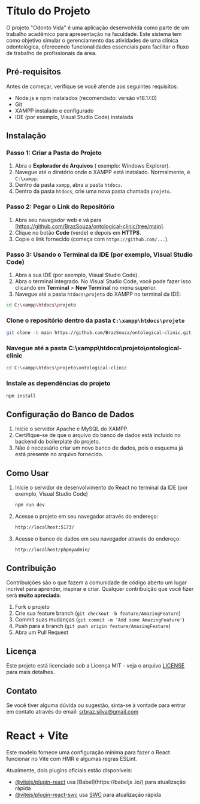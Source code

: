 # Título do Projeto

O projeto "Odonto Vida" é uma aplicação desenvolvida como parte de um trabalho acadêmico para apresentação na faculdade. Este sistema tem como objetivo simular o gerenciamento das atividades de uma clínica odontológica, oferecendo funcionalidades essenciais para facilitar o fluxo de trabalho de profissionais da área.

## Pré-requisitos

Antes de começar, verifique se você atende aos seguintes requisitos:

- Node.js e npm instalados (recomendado: versão v18.17.0)
- Git
- XAMPP instalado e configurado
- IDE (por exemplo, Visual Studio Code) instalada

## Instalação

### Passo 1: Criar a Pasta do Projeto

1. Abra o **Explorador de Arquivos** ( exemplo: Windows Explorer).
2. Navegue até o diretório onde o XAMPP está instalado. Normalmente, é `C:\xampp`.
3. Dentro da pasta `xampp`, abra a pasta `htdocs`.
4. Dentro da pasta `htdocs`, crie uma nova pasta chamada `projeto`.

### Passo 2: Pegar o Link do Repositório

1. Abra seu navegador web e vá para [https://github.com/BrazSouza/ontological-clinic/tree/main].
2. Clique no botão **Code** (verde) e depois em **HTTPS**.
3. Copie o link fornecido (começa com `https://github.com/...`).

### Passo 3: Usando o Terminal da IDE (por exemplo, Visual Studio Code)

1. Abra a sua IDE (por exemplo, Visual Studio Code).
2. Abra o terminal integrado. No Visual Studio Code, você pode fazer isso clicando em **Terminal** > **New Terminal** no menu superior.
3. Navegue até a pasta `htdocs\projeto` do XAMPP no terminal da IDE:

```sh
cd C:\xampp\htdocs\projeto
```

### Clone o repositório dentro da pasta `C:\xampp\htdocs\projeto`

```sh
git clone -b main https://github.com/BrazSouza/ontological-clinic.git
```

### Navegue até a pasta C:\xampp\htdocs\projeto\ontological-clinic

```sh
cd C:\xampp\htdocs\projeto\ontological-clinic
```

### Instale as dependências do projeto

```sh
npm install
```

## Configuração do Banco de Dados

1. Inicie o servidor Apache e MySQL do XAMPP.
2. Certifique-se de que o arquivo do banco de dados está incluído no backend do boilerplate do projeto.
3. Não é necessário criar um novo banco de dados, pois o esquema já está presente no arquivo fornecido.

## Como Usar

1. Inicie o servidor de desenvolvimento do React no terminal da IDE (por exemplo, Visual Studio Code)

   ```sh
   npm run dev
   ```

2. Acesse o projeto em seu navegador através do endereço:

   ```sh
   http://localhost:5173/
   ```

3. Acesse o banco de dados em seu navegador através do endereço:

   ```sh
   http://localhost/phpmyadmin/
   ```

## Contribuição

Contribuições são o que fazem a comunidade de código aberto um lugar incrível para aprender, inspirar e criar. Qualquer contribuição que você fizer será **muito apreciada**.

1. Fork o projeto
2. Crie sua feature branch (`git checkout -b feature/AmazingFeature`)
3. Commit suas mudanças (`git commit -m 'Add some AmazingFeature'`)
4. Push para a branch (`git push origin feature/AmazingFeature`)
5. Abra um Pull Request

## Licença

Este projeto está licenciado sob a Licença MIT - veja o arquivo [LICENSE](LICENSE) para mais detalhes.

## Contato

Se você tiver alguma dúvida ou sugestão, sinta-se à vontade para entrar em contato através do email: srbraz.silva@gmail.com

# React + Vite

Este modelo fornece uma configuração mínima para fazer o React funcionar no Vite com HMR e algumas regras ESLint.

Atualmente, dois plugins oficiais estão disponíveis:

- [@vitejs/plugin-react](https://github.com/vitejs/vite-plugin-react/blob/main/packages/plugin-react/README.md) usa [Babel](https://babeljs .io/) para atualização rápida
- [@vitejs/plugin-react-swc](https://github.com/vitejs/vite-plugin-react-swc) usa [SWC](https://swc.rs/) para atualização rápida
